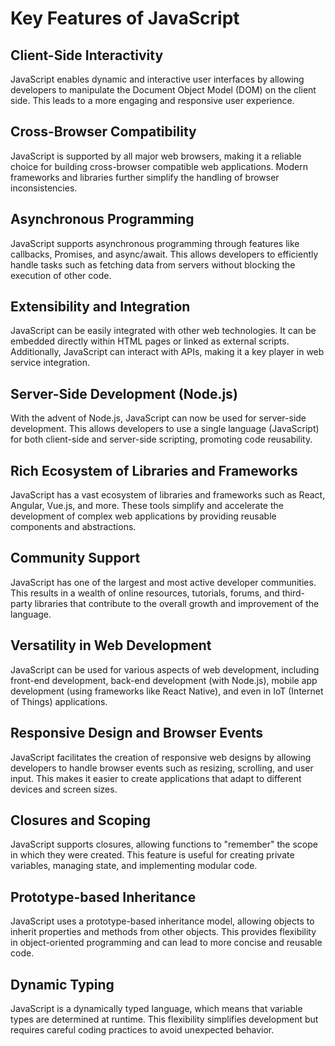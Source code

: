 # Key Features of JavaScript

## Client-Side Interactivity

JavaScript enables dynamic and interactive user interfaces by allowing developers to manipulate the Document Object Model (DOM) on the client side. This leads to a more engaging and responsive user experience.

## Cross-Browser Compatibility

JavaScript is supported by all major web browsers, making it a reliable choice for building cross-browser compatible web applications. Modern frameworks and libraries further simplify the handling of browser inconsistencies.

## Asynchronous Programming

JavaScript supports asynchronous programming through features like callbacks, Promises, and async/await. This allows developers to efficiently handle tasks such as fetching data from servers without blocking the execution of other code.

## Extensibility and Integration

JavaScript can be easily integrated with other web technologies. It can be embedded directly within HTML pages or linked as external scripts. Additionally, JavaScript can interact with APIs, making it a key player in web service integration.

## Server-Side Development (Node.js)

With the advent of Node.js, JavaScript can now be used for server-side development. This allows developers to use a single language (JavaScript) for both client-side and server-side scripting, promoting code reusability.

## Rich Ecosystem of Libraries and Frameworks

JavaScript has a vast ecosystem of libraries and frameworks such as React, Angular, Vue.js, and more. These tools simplify and accelerate the development of complex web applications by providing reusable components and abstractions.

## Community Support

JavaScript has one of the largest and most active developer communities. This results in a wealth of online resources, tutorials, forums, and third-party libraries that contribute to the overall growth and improvement of the language.

## Versatility in Web Development

JavaScript can be used for various aspects of web development, including front-end development, back-end development (with Node.js), mobile app development (using frameworks like React Native), and even in IoT (Internet of Things) applications.

## Responsive Design and Browser Events

JavaScript facilitates the creation of responsive web designs by allowing developers to handle browser events such as resizing, scrolling, and user input. This makes it easier to create applications that adapt to different devices and screen sizes.

## Closures and Scoping

JavaScript supports closures, allowing functions to "remember" the scope in which they were created. This feature is useful for creating private variables, managing state, and implementing modular code.

## Prototype-based Inheritance

JavaScript uses a prototype-based inheritance model, allowing objects to inherit properties and methods from other objects. This provides flexibility in object-oriented programming and can lead to more concise and reusable code.

## Dynamic Typing

JavaScript is a dynamically typed language, which means that variable types are determined at runtime. This flexibility simplifies development but requires careful coding practices to avoid unexpected behavior.
